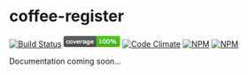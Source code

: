 # coffee-register
[![Build Status](https://travis-ci.org/danielkalen/coffee-register.svg?branch=master)](https://travis-ci.org/danielkalen/coffee-register)
[![Coverage](.config/badges/coverage.png?raw=true)](https://github.com/danielkalen/coffee-register)
[![Code Climate](https://codeclimate.com/github/danielkalen/coffee-register/badges/gpa.svg)](https://codeclimate.com/github/danielkalen/coffee-register)
[![NPM](https://img.shields.io/npm/v/coffee-register.svg)](https://npmjs.com/package/coffee-register)
[![NPM](https://img.shields.io/npm/dm/coffee-register.svg)](https://npmjs.com/package/coffee-register)

Documentation coming soon...